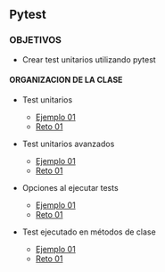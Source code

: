 
## Pytest

### OBJETIVOS 

- Crear test unitarios utilizando pytest

#### ORGANIZACION DE LA CLASE 

- Test unitarios

	- [Ejemplo 01](Ejemplo-01)
	- [Reto 01](Reto-01)


- Test unitarios avanzados

	- [Ejemplo 01](Ejemplo-01)
	- [Reto 01](Reto-01)

- Opciones al ejecutar tests

	- [Ejemplo 01](Ejemplo-01)
	- [Reto 01](Reto-01)

- Test ejecutado en métodos de clase

	- [Ejemplo 01](Ejemplo-01)
	- [Reto 01](Reto-01)
